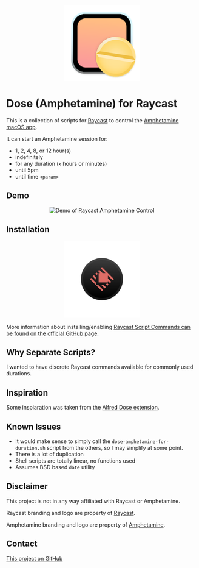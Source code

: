
<p align="center">
<img width="200" alt="Raycast Amphetamine Control" src="images/amphetamine.png"/>
</p>

# Dose (Amphetamine) for Raycast

This is a collection of scripts for [Raycast](https://www.raycast.com) to control the [Amphetamine macOS app](https://apps.apple.com/us/app/amphetamine/id937984704?mt=12).

It can start an Amphetamine session for:

* 1, 2, 4, 8, or 12 hour(s)
* indefinitely
* for any duration (`x` hours or minutes)
* until 5pm
* until time `<param>`

## Demo

<p align="center">
<img alt="Demo of Raycast Amphetamine Control" src="images/raycast-amphetamine-demo.gif"/>
</p>


## Installation

<p align="center">
<img width="200" alt="Raycast Logo" src="images/raycast.png"/>
</p>

More information about installing/enabling [Raycast Script Commands can be found on the official GitHub page](https://github.com/raycast/script-commands).

## Why Separate Scripts?

I wanted to have discrete Raycast commands available for commonly used durations.

## Inspiration

Some inspiaration was taken from the [Alfred Dose extension](https://www.thoughtasylum.com/2021/03/22/alfred-workflow-amphetamine-app/).

## Known Issues

* It would make sense to simply call the `dose-amphetamine-for-duration.sh` script from the others, so I may simplify at some point.
* There is a lot of duplication
* Shell scripts are totally linear, no functions used
* Assumes BSD based `date` utility

## Disclaimer

This project is not in any way affiliated with Raycast or Amphetamine.

Raycast branding and logo are property of [Raycast](https://www.raycast.com).

Amphetamine branding and logo are property of [Amphetamine](https://apps.apple.com/us/app/amphetamine/id937984704?mt=12).

## Contact

[This project on GitHub](https://github.com/mikeoertli/dose-amphetamine-raycast)

